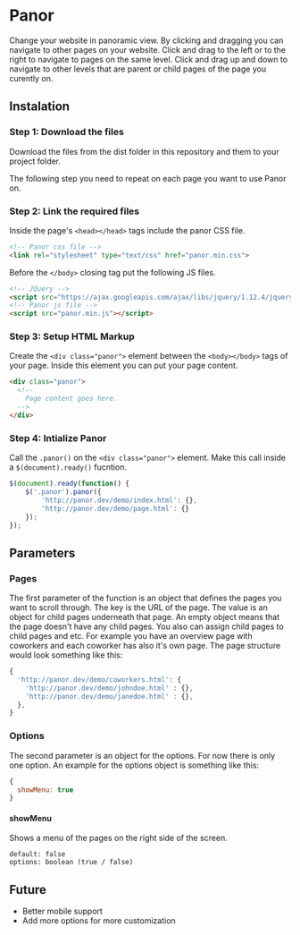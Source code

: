 # Panor

Change your website in panoramic view. By clicking and dragging you can navigate to other pages on your website. Click and drag to the left or to the right to navigate to pages on the same level. Click and drag up and down to navigate to other levels that are parent or child pages of the page you curently on.

## Instalation

### Step 1: Download the files
Download the files from the dist folder in this repository and them to your project folder.

The following step you need to repeat on each page you want to use Panor on.

### Step 2: Link the required files
Inside the page's `<head></head>` tags include the panor CSS file.

```html
<!-- Panor css file -->
<link rel="stylesheet" type="text/css" href="panor.min.css">
```

Before the `</body>` closing tag put the following JS files.

```html
<!-- JQuery -->    
<script src="https://ajax.googleapis.com/ajax/libs/jquery/1.12.4/jquery.min.js"></script>
<!-- Panor js file -->
<script src="panor.min.js"></script>
```

### Step 3: Setup HTML Markup
Create the `<div class="panor">` element between the `<body></body>` tags of your page. Inside this element you can put your page content. 

```html
<div class="panor">
  <!-- 
    Page content goes here.
  -->
</div>
```

### Step 4: Intialize Panor
Call the `.panor()` on the `<div class="panor">` element. Make this call inside a `$(document).ready()` fucntion.

```javascript
$(document).ready(function() {
	$('.panor').panor({
		'http://panor.dev/demo/index.html': {},
		'http://panor.dev/demo/page.html': {}
	});
});
```

## Parameters

### Pages
The first parameter of the function is an object that defines the pages you want to scroll through. The key is the URL of the page. The value is an object for child pages underneath that page. An empty object means that the page doesn't have any child pages. You also can assign child pages to child pages and etc. For example you have an overview page with coworkers and each coworker has also it's own page. The page structure would look something like this:

```javascript
{
  'http://panor.dev/demo/coworkers.html': {
    'http://panor.dev/demo/johndoe.html' : {},
    'http://panor.dev/demo/janedoe.html' : {},
  },
}
```

### Options
The second parameter is an object for the options. For now there is only one option. An example for the options object is something like this:

```javascript
{
  showMenu: true
}
```

#### showMenu
Shows a menu of the pages on the right side of the screen.

```
default: false
options: boolean (true / false)
```

## Future
* Better mobile support
* Add more options for more customization
